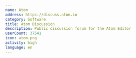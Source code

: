 ```yaml
---
name: Atom
address: https://discuss.atom.io
category: Software
title: Atom Discussion
description: Public discussion forum for the Atom Editor
userCount: 37541
icon: atom.png
activity: high
language: en
---
```

